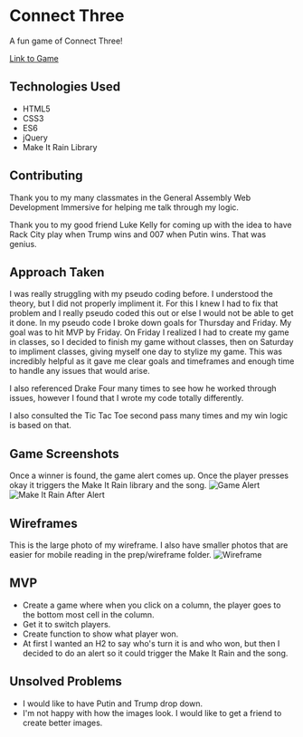 # Connect Three
A fun game of Connect Three!

[Link to Game](http://www.jenniferkaplan.nyc/connect-three/)

## Technologies Used
- HTML5
- CSS3
- ES6
- jQuery
- Make It Rain Library

## Contributing
Thank you to my many classmates in the General Assembly Web Development Immersive for helping me talk through my logic.

Thank you to my good friend Luke Kelly for coming up with the idea to have Rack City play when Trump wins and 007 when Putin wins. That was genius. 

## Approach Taken
I was really struggling with my pseudo coding before. I understood the theory, but I did not properly impliment it. For this I knew I had to fix that problem and I really pseudo coded this out or else I would not be able to get it done. In my pseudo code I broke down goals for Thursday and Friday. My goal was to hit MVP by Friday. On Friday I realized I had to create my game in classes, so I decided to finish my game without classes, then on Saturday to impliment classes, giving myself one day to stylize my game. This was incredibly helpful as it gave me clear goals and timeframes and enough time to handle any issues that would arise.  

I also referenced Drake Four many times to see how he worked through issues, however I found that I wrote my code totally differently. 

I also consulted the Tic Tac Toe second pass many times and my win logic is based on that.

## Game Screenshots
Once a winner is found, the game alert comes up. Once the player presses okay it triggers the Make It Rain library and the song.
![Game Alert](https://i.imgur.com/uulj6kH.png)
![Make It Rain After Alert](https://i.imgur.com/JlNMfJK.png)

## Wireframes
This is the large photo of my wireframe. I also have smaller photos that are easier for mobile reading in the prep/wireframe folder.
![Wireframe](https://i.imgur.com/JiAV4vF.jpg)

## MVP
- Create a game where when you click on a column, the player goes to the bottom most cell in the column.
- Get it to switch players.
- Create function to show what player won.
- At first I wanted an H2 to say who's turn it is and who won, but then I decided to do an alert so it could trigger the Make It Rain and the song.

## Unsolved Problems
- I would like to have Putin and Trump drop down.
- I'm not happy with how the images look. I would like to get a friend to create better images.


